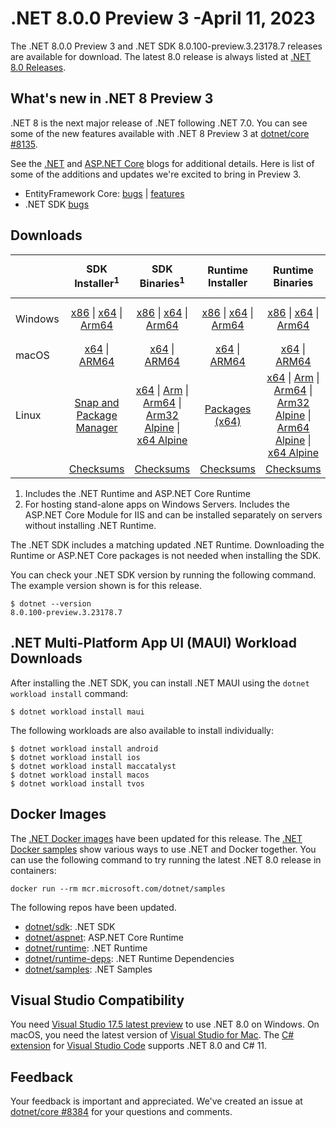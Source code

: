 # .NET 8.0.0 Preview 3 -April 11, 2023

The .NET 8.0.0 Preview 3 and .NET SDK 8.0.100-preview.3.23178.7 releases are available for download. The latest 8.0 release is always listed at [.NET 8.0 Releases](../README.md).

## What's new in .NET 8 Preview 3

.NET 8 is the next major release of .NET following .NET 7.0. You can see some of the new features available with .NET 8 Preview 3 at [dotnet/core #8135](https://github.com/dotnet/core/issues/8135).

See the [.NET][dotnet-blog] and [ASP.NET Core][aspnet-blog] blogs for additional details.
Here is list of some of the additions and updates we're excited to bring in Preview 3.

* EntityFramework Core: [bugs][ef_bugs] | [features][ef_features]
* .NET SDK [bugs][sdk_bugs]

## Downloads

|           | SDK Installer<sup>1</sup>                        | SDK Binaries<sup>1</sup>                 | Runtime Installer                                        | Runtime Binaries                                 | ASP.NET Core Runtime           |Windows Desktop Runtime          |
| --------- | :------------------------------------------:     | :----------------------:                 | :---------------------------:                            | :-------------------------:                      | :-----------------:            | :-----------------:            |
| Windows   | [x86][dotnet-sdk-win-x86.exe] \| [x64][dotnet-sdk-win-x64.exe] \| [Arm64][dotnet-sdk-win-arm64.exe] | [x86][dotnet-sdk-win-x86.zip] \| [x64][dotnet-sdk-win-x64.zip] \|  [Arm64][dotnet-sdk-win-arm64.zip] | [x86][dotnet-runtime-win-x86.exe] \| [x64][dotnet-runtime-win-x64.exe] \| [Arm64][dotnet-runtime-win-arm64.exe] | [x86][dotnet-runtime-win-x86.zip] \| [x64][dotnet-runtime-win-x64.zip] \| [Arm64][dotnet-runtime-win-arm64.zip] | [x86][aspnetcore-runtime-win-x86.exe] \| [x64][aspnetcore-runtime-win-x64.exe] \|<br/> [Hosting Bundle][dotnet-hosting-win.exe]<sup>2</sup> | [x86][windowsdesktop-runtime-win-x86.exe] \| [x64][windowsdesktop-runtime-win-x64.exe] \| [Arm64][windowsdesktop-runtime-win-arm64.exe] |
| macOS     | [x64][dotnet-sdk-osx-x64.pkg] \| [ARM64][dotnet-sdk-osx-arm64.pkg] | [x64][dotnet-sdk-osx-x64.tar.gz] \| [ARM64][dotnet-sdk-osx-arm64.tar.gz]  | [x64][dotnet-runtime-osx-x64.pkg] \| [ARM64][dotnet-runtime-osx-arm64.pkg] | [x64][dotnet-runtime-osx-x64.tar.gz] \| [ARM64][dotnet-runtime-osx-arm64.tar.gz]| [x64][aspnetcore-runtime-osx-x64.tar.gz] \| [ARM64][aspnetcore-runtime-osx-arm64.tar.gz] | - |<sup>1</sup>
| Linux     |  [Snap and Package Manager](../install-linux.md)  | [x64][dotnet-sdk-linux-x64.tar.gz] \| [Arm][dotnet-sdk-linux-arm.tar.gz]  \| [Arm64][dotnet-sdk-linux-arm64.tar.gz] \| [Arm32 Alpine][dotnet-sdk-linux-musl-arm.tar.gz]  \| [x64 Alpine][dotnet-sdk-linux-musl-x64.tar.gz] | [Packages (x64)][linux-packages] | [x64][dotnet-runtime-linux-x64.tar.gz] \| [Arm][dotnet-runtime-linux-arm.tar.gz] \| [Arm64][dotnet-runtime-linux-arm64.tar.gz] \| [Arm32 Alpine][dotnet-runtime-linux-musl-arm.tar.gz] \| [Arm64 Alpine][dotnet-runtime-linux-musl-arm64.tar.gz] \| [x64 Alpine][dotnet-runtime-linux-musl-x64.tar.gz]  | [x64][aspnetcore-runtime-linux-x64.tar.gz]<sup>1</sup>  \| [Arm][aspnetcore-runtime-linux-arm.tar.gz]<sup>1</sup> \| [Arm64][aspnetcore-runtime-linux-arm64.tar.gz]<sup>1</sup> \| [x64 Alpine][aspnetcore-runtime-linux-musl-x64.tar.gz] | - | <sup>1</sup> |
|  | [Checksums][checksums-sdk]                             | [Checksums][checksums-sdk]                                      | [Checksums][checksums-runtime]                             | [Checksums][checksums-runtime]  | [Checksums][checksums-runtime]  | [Checksums][checksums-runtime]


1. Includes the .NET Runtime and ASP.NET Core Runtime
2. For hosting stand-alone apps on Windows Servers. Includes the ASP.NET Core Module for IIS and can be installed separately on servers without installing .NET Runtime.


The .NET SDK includes a matching updated .NET Runtime. Downloading the Runtime or ASP.NET Core packages is not needed when installing the SDK.

You can check your .NET SDK version by running the following command. The example version shown is for this release.

```console
$ dotnet --version
8.0.100-preview.3.23178.7
```

## .NET Multi-Platform App UI (MAUI) Workload Downloads

 After installing the .NET SDK, you can install .NET MAUI using the `dotnet workload install` command:

 ```console
 $ dotnet workload install maui
 ```

 The following workloads are also available to install individually:

 ```console
 $ dotnet workload install android
 $ dotnet workload install ios
 $ dotnet workload install maccatalyst
 $ dotnet workload install macos
 $ dotnet workload install tvos
 ```

## Docker Images

The [.NET Docker images](https://hub.docker.com/_/microsoft-dotnet) have been updated for this release. The [.NET Docker samples](https://github.com/dotnet/dotnet-docker/blob/main/samples/README.md) show various ways to use .NET and Docker together. You can use the following command to try running the latest .NET 8.0 release in containers:

```console
docker run --rm mcr.microsoft.com/dotnet/samples
```

The following repos have been updated.

* [dotnet/sdk](https://github.com/dotnet/dotnet-docker/blob/main/README.sdk.md): .NET SDK
* [dotnet/aspnet](https://github.com/dotnet/dotnet-docker/blob/main/README.aspnet.md): ASP.NET Core Runtime
* [dotnet/runtime](https://github.com/dotnet/dotnet-docker/blob/main/README.runtime.md): .NET Runtime
* [dotnet/runtime-deps](https://github.com/dotnet/dotnet-docker/blob/main/README.runtime.md): .NET Runtime Dependencies
* [dotnet/samples](https://github.com/dotnet/dotnet-docker/blob/main/README.samples.md): .NET Samples

## Visual Studio Compatibility

You need [Visual Studio 17.5 latest preview](https://visualstudio.microsoft.com) to use .NET 8.0 on Windows. On macOS, you need the latest version of [Visual Studio for Mac](https://visualstudio.microsoft.com/vs/mac/). The [C# extension](https://code.visualstudio.com/docs/languages/dotnet) for [Visual Studio Code](https://code.visualstudio.com/) supports .NET 8.0 and C# 11.


## Feedback

Your feedback is important and appreciated. We've created an issue at [dotnet/core #8384](https://github.com/dotnet/core/issues/8384) for your questions and comments.

[blob-runtime]: https://dotnetcli.blob.core.windows.net/dotnet/Runtime/
[blob-sdk]: https://dotnetcli.blob.core.windows.net/dotnet/Sdk/
[release-notes]: https://github.com/dotnet/core/blob/main/release-notes/8.0/preview/8.0.0-preview.3.md

[checksums-runtime]: https://dotnetcli.blob.core.windows.net/dotnet/checksums/8.0.0-preview.3-sha.txt
[checksums-sdk]: https://dotnetcli.blob.core.windows.net/dotnet/checksums/8.0.0-preview.3-sha.txt

[linux-install]: https://learn.microsoft.com/dotnet/core/install/linux
[linux-setup]: https://github.com/dotnet/core/blob/main/Documentation/linux-setup.md

[dotnet-blog]:  https://devblogs.microsoft.com/dotnet/announcing-dotnet-8-preview-3
[aspnet-blog]: https://devblogs.microsoft.com/dotnet/asp-net-core-updates-in-dotnet-8-preview-3/
[ef-blog]: https://devblogs.microsoft.com/dotnet/announcing-ef8-preview-3/
[ef_bugs]: https://github.com/dotnet/efcore/issues?q=is%3Aissue+milestone%3A8.0.0-preview3+is%3Aclosed+label%3Atype-bug
[ef_features]: https://github.com/dotnet/efcore/issues?q=is%3Aissue+milestone%3A8.0.0-preview3+is%3Aclosed+label%3Atype-enhancement

[aspnet_bugs]: https://github.com/aspnet/AspNetCore/issues?q=is%3Aissue+milestone%3A8.0.0-preview3+label%3ADone+label%3Abug
[aspnet_features]: https://github.com/aspnet/AspNetCore/issues?q=is%3Aissue+milestone%3A8.0.0-preview3+label%3ADone+label%3Aenhancement
[runtime_bugs]: https://github.com/dotnet/runtime/issues?utf8=%E2%9C%93&q=is%3Aissue+milestone%3A8.0+label%3Abug+
[runtime_features]: https://github.com/dotnet/runtime/issues?q=is%3Aissue+milestone%3A8.0+label%3Aenhancement

[sdk_bugs]: https://github.com/dotnet/sdk/issues?q=is%3Aissue+is%3Aclosed+milestone%3A8.0.1xx
[linux-packages]: ../install-linux.md


[//]: # ( Runtime 8.0.0-preview.3.23174.8)
[dotnet-runtime-linux-arm.tar.gz]: https://download.visualstudio.microsoft.com/download/pr/b7a9eac3-04d0-45d0-9e43-c740b9d83778/89811db94da722afde21c43cd49cabfb/dotnet-runtime-8.0.0-preview.3.23174.8-linux-arm.tar.gz
[dotnet-runtime-linux-arm64.tar.gz]: https://download.visualstudio.microsoft.com/download/pr/7b272393-da0b-4386-ac78-416ee38195fe/4f0d5a3d43cd7b32ae6051b191edd5e8/dotnet-runtime-8.0.0-preview.3.23174.8-linux-arm64.tar.gz
[dotnet-runtime-linux-musl-arm.tar.gz]: https://download.visualstudio.microsoft.com/download/pr/fe8fefe1-174c-4a5d-9dfc-354904ba6585/2c299f7568477ec59e2664b2a1111e94/dotnet-runtime-8.0.0-preview.3.23174.8-linux-musl-arm.tar.gz
[dotnet-runtime-linux-musl-arm64.tar.gz]: https://download.visualstudio.microsoft.com/download/pr/d4217422-1fb5-47c3-89cb-dd7a99efde29/9ff5d5af3b76d45be5624a5d76e16c1a/dotnet-runtime-8.0.0-preview.3.23174.8-linux-musl-arm64.tar.gz
[dotnet-runtime-linux-musl-x64.tar.gz]: https://download.visualstudio.microsoft.com/download/pr/f94d4673-19cc-4c77-b094-34fa8daeb3e7/c19706ae3c9ce5034a504a021104b77f/dotnet-runtime-8.0.0-preview.3.23174.8-linux-musl-x64.tar.gz
[dotnet-runtime-linux-x64.tar.gz]: https://download.visualstudio.microsoft.com/download/pr/6c4d4118-bc92-4601-b42b-2b6e91fc28f6/7b3a642aab860b394982d48bf5681243/dotnet-runtime-8.0.0-preview.3.23174.8-linux-x64.tar.gz
[dotnet-runtime-osx-arm64.pkg]: https://download.visualstudio.microsoft.com/download/pr/4d50ef46-86ee-4be2-bcf4-1d27ab4f2a21/29a3ab71de1327a7976e475290e11ca7/dotnet-runtime-8.0.0-preview.3.23174.8-osx-arm64.pkg
[dotnet-runtime-osx-arm64.tar.gz]: https://download.visualstudio.microsoft.com/download/pr/e29d7a01-41b9-4cdb-9c87-640871cd7b31/cfc38e882c713763339265cdfd1e4fac/dotnet-runtime-8.0.0-preview.3.23174.8-osx-arm64.tar.gz
[dotnet-runtime-osx-x64.pkg]: https://download.visualstudio.microsoft.com/download/pr/018cf078-39d9-450f-a8fe-d8d84418e220/0b2e9114fa3cb3201f5a8ec39f7c2b2c/dotnet-runtime-8.0.0-preview.3.23174.8-osx-x64.pkg
[dotnet-runtime-osx-x64.tar.gz]: https://download.visualstudio.microsoft.com/download/pr/962423a9-e286-4a7e-b3a8-4fdcde16d9e2/0b11e7166df8ed292c44d4a7594e482a/dotnet-runtime-8.0.0-preview.3.23174.8-osx-x64.tar.gz
[dotnet-runtime-win-arm64.exe]: https://download.visualstudio.microsoft.com/download/pr/f5c46df2-dbb8-4500-ae40-8bf1c8a00f7f/bc4f1a30e47178b937d4b9a73cec3bbe/dotnet-runtime-8.0.0-preview.3.23174.8-win-arm64.exe
[dotnet-runtime-win-arm64.zip]: https://download.visualstudio.microsoft.com/download/pr/f7f19db6-47af-48ad-b5a0-87ee3af22672/223ee8d203a1320b36b93d0848619842/dotnet-runtime-8.0.0-preview.3.23174.8-win-arm64.zip
[dotnet-runtime-win-x64.exe]: https://download.visualstudio.microsoft.com/download/pr/bb312c63-6d61-4c40-aeb0-063e835ae2c6/1cb498d0e1dee9f70f8907dd99d919bc/dotnet-runtime-8.0.0-preview.3.23174.8-win-x64.exe
[dotnet-runtime-win-x64.zip]: https://download.visualstudio.microsoft.com/download/pr/800e44e9-ade5-45be-a729-d2ddb1177cff/9fe0d28f5a8a0d59726b16e7a6f8ce04/dotnet-runtime-8.0.0-preview.3.23174.8-win-x64.zip
[dotnet-runtime-win-x86.exe]: https://download.visualstudio.microsoft.com/download/pr/6a368cbe-6674-4713-86b8-8b7f93e9474d/7b347d2cdb51946654bf4410462d1630/dotnet-runtime-8.0.0-preview.3.23174.8-win-x86.exe
[dotnet-runtime-win-x86.zip]: https://download.visualstudio.microsoft.com/download/pr/674ea378-c815-4ed1-90db-b927ac89cc61/72624a1ece328b3c48f27d2f61e1fdde/dotnet-runtime-8.0.0-preview.3.23174.8-win-x86.zip

[//]: # ( WindowsDesktop 8.0.0-preview.3.23178.1)
[windowsdesktop-runtime-win-arm64.exe]: https://download.visualstudio.microsoft.com/download/pr/722a6ab7-8665-4bc2-9b54-d78d944a060a/6054922293fcd36ade2db9aa024df4a3/windowsdesktop-runtime-8.0.0-preview.3.23178.1-win-arm64.exe
[windowsdesktop-runtime-win-arm64.zip]: https://download.visualstudio.microsoft.com/download/pr/f7079b52-a813-4022-9c50-b0823c181657/ec5fbab2004c7a530bcd869c1a6c1edd/windowsdesktop-runtime-8.0.0-preview.3.23178.1-win-arm64.zip
[windowsdesktop-runtime-win-x64.exe]: https://download.visualstudio.microsoft.com/download/pr/032fc8f7-fe07-4f28-b6a6-58001c9b2c2f/b2726891cad9c9056bc8524868fc88db/windowsdesktop-runtime-8.0.0-preview.3.23178.1-win-x64.exe
[windowsdesktop-runtime-win-x64.zip]: https://download.visualstudio.microsoft.com/download/pr/cb3356c8-918c-4140-af97-2466a7ad745a/8587adcc9b3a994ef0c0fd43c1ce6be8/windowsdesktop-runtime-8.0.0-preview.3.23178.1-win-x64.zip
[windowsdesktop-runtime-win-x86.exe]: https://download.visualstudio.microsoft.com/download/pr/cbf082c3-7e15-473d-9aa4-6a6095b8a619/2597c95c8abb1c87dcfa3a2e18316e92/windowsdesktop-runtime-8.0.0-preview.3.23178.1-win-x86.exe
[windowsdesktop-runtime-win-x86.zip]: https://download.visualstudio.microsoft.com/download/pr/13786127-2141-4641-a026-984e8c18076b/9fda1d2742cc7582fb442bce644ae251/windowsdesktop-runtime-8.0.0-preview.3.23178.1-win-x86.zip

[//]: # ( ASP 8.0.0-preview.3.23177.8)
[aspnetcore-runtime-linux-arm.tar.gz]: https://download.visualstudio.microsoft.com/download/pr/ddeafd2f-5565-4837-898e-4f17530a9eb4/90542cd3802e70bbacde439870cd0743/aspnetcore-runtime-8.0.0-preview.3.23177.8-linux-arm.tar.gz
[aspnetcore-runtime-linux-arm64.tar.gz]: https://download.visualstudio.microsoft.com/download/pr/0d98023b-349e-4893-b717-176eab3ca4fe/ab919484bd5a5a981057f60828c8d8d8/aspnetcore-runtime-8.0.0-preview.3.23177.8-linux-arm64.tar.gz
[aspnetcore-runtime-linux-musl-arm.tar.gz]: https://download.visualstudio.microsoft.com/download/pr/133c590e-b4e7-4b4e-a78b-36b7d8759af6/8eba70a0c3b5c1b31d7de85e1415c2de/aspnetcore-runtime-8.0.0-preview.3.23177.8-linux-musl-arm.tar.gz
[aspnetcore-runtime-linux-musl-arm64.tar.gz]: https://download.visualstudio.microsoft.com/download/pr/77a941bf-9c25-49f3-a105-74fe0d896d91/63b3ed1a09636480cfb7357737949b34/aspnetcore-runtime-8.0.0-preview.3.23177.8-linux-musl-arm64.tar.gz
[aspnetcore-runtime-linux-musl-x64.tar.gz]: https://download.visualstudio.microsoft.com/download/pr/5c650eba-d339-4862-8e02-13932539b937/6dd28799edf930dc4233ad30366eabe9/aspnetcore-runtime-8.0.0-preview.3.23177.8-linux-musl-x64.tar.gz
[aspnetcore-runtime-linux-x64.tar.gz]: https://download.visualstudio.microsoft.com/download/pr/e47f5b95-4eb2-451d-8ec5-2e37b928d91f/e386c9fb8185cd35674fe2a44dedb318/aspnetcore-runtime-8.0.0-preview.3.23177.8-linux-x64.tar.gz
[aspnetcore-runtime-osx-arm64.tar.gz]: https://download.visualstudio.microsoft.com/download/pr/0e9f855d-b7eb-4641-b859-218d7d61e169/c7ecfeb28526a57668f53d7da4fa0c90/aspnetcore-runtime-8.0.0-preview.3.23177.8-osx-arm64.tar.gz
[aspnetcore-runtime-osx-x64.tar.gz]: https://download.visualstudio.microsoft.com/download/pr/18fcf656-e2e0-4fb0-8141-ffeaf76b2785/cd4ff90bbf9b25d10cdc9fb8aacf94be/aspnetcore-runtime-8.0.0-preview.3.23177.8-osx-x64.tar.gz
[aspnetcore-runtime-win-arm64.zip]: https://download.visualstudio.microsoft.com/download/pr/2b13764e-d1a8-4a24-86d9-9182fc6a12d1/74e951e0a794456ce43201b70dfa100d/aspnetcore-runtime-8.0.0-preview.3.23177.8-win-arm64.zip
[aspnetcore-runtime-win-x64.exe]: https://download.visualstudio.microsoft.com/download/pr/3a84bf7c-f603-4e17-a46a-9630a75291a9/a9b1e5be029575155b3ad55d4c2bedda/aspnetcore-runtime-8.0.0-preview.3.23177.8-win-x64.exe
[aspnetcore-runtime-win-x64.zip]: https://download.visualstudio.microsoft.com/download/pr/2b0a5809-166b-43b0-b076-ee2f624982ca/696f325b0b4f05a9d97abc9bd330fddc/aspnetcore-runtime-8.0.0-preview.3.23177.8-win-x64.zip
[aspnetcore-runtime-win-x86.exe]: https://download.visualstudio.microsoft.com/download/pr/ccbffcd2-25cb-47db-bf84-259771035cf4/96f4d3e59807443400e387e4535c9fa5/aspnetcore-runtime-8.0.0-preview.3.23177.8-win-x86.exe
[aspnetcore-runtime-win-x86.zip]: https://download.visualstudio.microsoft.com/download/pr/6bf9bbc5-b1d4-4c4c-a69c-e1a3de12a307/e0da0e72a072ad34e4b829cd48387975/aspnetcore-runtime-8.0.0-preview.3.23177.8-win-x86.zip
[dotnet-hosting-win.exe]: https://download.visualstudio.microsoft.com/download/pr/918bc3d0-2005-4cc9-91dd-87224f7ed0b8/51656a86318ef5f4c6e9ec4b1bf13101/dotnet-hosting-8.0.0-preview.3.23177.8-win.exe

[//]: # ( SDK 8.0.100-preview.3.23178.7)
[dotnet-sdk-linux-arm.tar.gz]: https://download.visualstudio.microsoft.com/download/pr/c17b7dd9-41be-4ac1-9eae-a9707049c2ad/9dda015bc0f85cf8ff8bd0858936816c/dotnet-sdk-8.0.100-preview.3.23178.7-linux-arm.tar.gz
[dotnet-sdk-linux-arm64.tar.gz]: https://download.visualstudio.microsoft.com/download/pr/3b23cbd9-f068-408f-8c3c-551a5432ff08/876e15ab4041bde421e96d21e259b3b9/dotnet-sdk-8.0.100-preview.3.23178.7-linux-arm64.tar.gz
[dotnet-sdk-linux-musl-arm.tar.gz]: https://download.visualstudio.microsoft.com/download/pr/78acbfcc-88a2-477a-a65f-3bcf64b33a4c/43db7ffc9dfcd60c37390fc3f8a89357/dotnet-sdk-8.0.100-preview.3.23178.7-linux-musl-arm.tar.gz
[dotnet-sdk-linux-musl-arm64.tar.gz]: https://download.visualstudio.microsoft.com/download/pr/87c2871f-eca3-4ae0-b0cb-06903edfd8c9/b2e6fb1b8e668ebd79307ae3d40b172e/dotnet-sdk-8.0.100-preview.3.23178.7-linux-musl-arm64.tar.gz
[dotnet-sdk-linux-musl-x64.tar.gz]: https://download.visualstudio.microsoft.com/download/pr/2163a1fe-2549-4f2b-8a60-38be443b2861/7dddadb7edce37cf19304c054bd51691/dotnet-sdk-8.0.100-preview.3.23178.7-linux-musl-x64.tar.gz
[dotnet-sdk-linux-x64.tar.gz]: https://download.visualstudio.microsoft.com/download/pr/103d5e2c-d5c4-4101-bb6e-b82bc73a7d93/284a5cdccbc995f39806a3ba2dc17b93/dotnet-sdk-8.0.100-preview.3.23178.7-linux-x64.tar.gz
[dotnet-sdk-osx-arm64.pkg]: https://download.visualstudio.microsoft.com/download/pr/3fa4c32e-6c76-4055-b6ea-e9dee2785da9/117d47e8b1cbbaa762390b30329e935f/dotnet-sdk-8.0.100-preview.3.23178.7-osx-arm64.pkg
[dotnet-sdk-osx-arm64.tar.gz]: https://download.visualstudio.microsoft.com/download/pr/7fc953e8-4e3f-422b-ae45-719b38eb798e/6559f9ed96b446bbaf2e2fd2af694dd0/dotnet-sdk-8.0.100-preview.3.23178.7-osx-arm64.tar.gz
[dotnet-sdk-osx-x64.pkg]: https://download.visualstudio.microsoft.com/download/pr/199b3c2b-0840-4c91-ab2e-5d5a740d1f07/f8669fcc04fc2a171121cfc7764f299c/dotnet-sdk-8.0.100-preview.3.23178.7-osx-x64.pkg
[dotnet-sdk-osx-x64.tar.gz]: https://download.visualstudio.microsoft.com/download/pr/1d4d98db-3a0a-4b77-bd3f-5ead1fc106a9/1a3410ec0ce6b08a02947a5541a3b5a7/dotnet-sdk-8.0.100-preview.3.23178.7-osx-x64.tar.gz
[dotnet-sdk-win-arm64.exe]: https://download.visualstudio.microsoft.com/download/pr/b33440b5-12ff-4912-8bd6-b46620d62df5/6867dd023dc0ebe9b6f20d6106bbb0ad/dotnet-sdk-8.0.100-preview.3.23178.7-win-arm64.exe
[dotnet-sdk-win-arm64.zip]: https://download.visualstudio.microsoft.com/download/pr/6415f213-08c9-42e1-85da-d79ed3a3b05a/fd4ba6e48060f8a46eea63ca0076902b/dotnet-sdk-8.0.100-preview.3.23178.7-win-arm64.zip
[dotnet-sdk-win-x64.exe]: https://download.visualstudio.microsoft.com/download/pr/d4e1c5a0-a275-472f-b3eb-e61e1637cb1d/4a1b6861032e3927adca5538ad01e370/dotnet-sdk-8.0.100-preview.3.23178.7-win-x64.exe
[dotnet-sdk-win-x64.zip]: https://download.visualstudio.microsoft.com/download/pr/ab32ea63-4d92-4624-a31d-a97641452ea3/794390d056a1ca8dd083b78586a6ae66/dotnet-sdk-8.0.100-preview.3.23178.7-win-x64.zip
[dotnet-sdk-win-x86.exe]: https://download.visualstudio.microsoft.com/download/pr/5cf70eda-2b26-4de7-ab92-16ee4b6607ba/6a00e555caa4ca3582604f44c5c78b16/dotnet-sdk-8.0.100-preview.3.23178.7-win-x86.exe
[dotnet-sdk-win-x86.zip]: https://download.visualstudio.microsoft.com/download/pr/a756c7df-d9b6-43e5-ad03-b34c2ebd5b50/0e974374688670669eab181550ebfc04/dotnet-sdk-8.0.100-preview.3.23178.7-win-x86.zip

